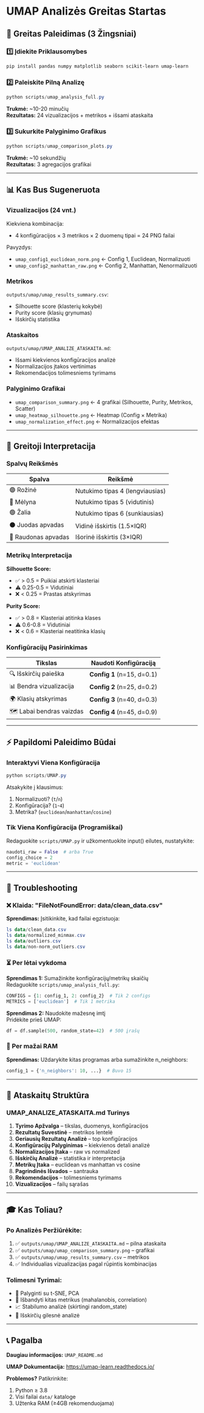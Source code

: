 # UMAP Analizės Greitas Startas

## 🚀 Greitas Paleidimas (3 Žingsniai)

### 1️⃣ Įdiekite Priklausomybes

```powershell
pip install pandas numpy matplotlib seaborn scikit-learn umap-learn
```

### 2️⃣ Paleiskite Pilną Analizę

```powershell
python scripts/umap_analysis_full.py
```

**Trukmė:** ~10-20 minučių  
**Rezultatas:** 24 vizualizacijos + metrikos + išsami ataskaita

### 3️⃣ Sukurkite Palyginimo Grafikus

```powershell
python scripts/umap_comparison_plots.py
```

**Trukmė:** ~10 sekundžių  
**Rezultatas:** 3 agregacijos grafikai

---

## 📊 Kas Bus Sugeneruota

### Vizualizacijos (24 vnt.)

Kiekviena kombinacija:

- 4 konfigūracijos × 3 metrikos × 2 duomenų tipai = 24 PNG failai

Pavyzdys:

- `umap_config1_euclidean_norm.png` ← Config 1, Euclidean, Normalizuoti
- `umap_config2_manhattan_raw.png` ← Config 2, Manhattan, Nenormalizuoti

### Metrikos

`outputs/umap/umap_results_summary.csv`:

- Silhouette score (klasterių kokybė)
- Purity score (klasių grynumas)
- Išskirčių statistika

### Ataskaitos

`outputs/umap/UMAP_ANALIZE_ATASKAITA.md`:

- Išsami kiekvienos konfigūracijos analizė
- Normalizacijos įtakos vertinimas
- Rekomendacijos tolimesniems tyrimams

### Palyginimo Grafikai

- `umap_comparison_summary.png` ← 4 grafikai (Silhouette, Purity, Metrikos, Scatter)
- `umap_heatmap_silhouette.png` ← Heatmap (Config × Metrika)
- `umap_normalization_effect.png` ← Normalizacijos efektas

---

## 🎯 Greitoji Interpretacija

### Spalvų Reikšmės

| Spalva              | Reikšmė                         |
| ------------------- | ------------------------------- |
| 🟣 Rožinė           | Nutukimo tipas 4 (lengviausias) |
| 🔵 Mėlyna           | Nutukimo tipas 5 (vidutinis)    |
| 🟢 Žalia            | Nutukimo tipas 6 (sunkiausias)  |
| ⚫ Juodas apvadas   | Vidinė išskirtis (1.5×IQR)      |
| 🔴 Raudonas apvadas | Išorinė išskirtis (3×IQR)       |

### Metrikų Interpretacija

**Silhouette Score:**

- ✅ > 0.5 = Puikiai atskirti klasteriai
- ⚠️ 0.25-0.5 = Vidutiniai
- ❌ < 0.25 = Prastas atskyrimas

**Purity Score:**

- ✅ > 0.8 = Klasteriai atitinka klases
- ⚠️ 0.6-0.8 = Vidutiniai
- ❌ < 0.6 = Klasteriai neatitinka klasių

### Konfigūracijų Pasirinkimas

| Tikslas                  | Naudoti Konfigūraciją      |
| ------------------------ | -------------------------- |
| 🔍 Išskirčių paieška     | **Config 1** (n=15, d=0.1) |
| 📊 Bendra vizualizacija  | **Config 2** (n=25, d=0.2) |
| 🌍 Klasių atskyrimas     | **Config 3** (n=40, d=0.3) |
| 🗺️ Labai bendras vaizdas | **Config 4** (n=45, d=0.9) |

---

## ⚡ Papildomi Paleidimo Būdai

### Interaktyvi Viena Konfigūracija

```powershell
python scripts/UMAP.py
```

Atsakykite į klausimus:

1. Normalizuoti? (`t`/`n`)
2. Konfigūracija? (`1`-`4`)
3. Metrika? (`euclidean`/`manhattan`/`cosine`)

### Tik Viena Konfigūracija (Programiškai)

Redaguokite `scripts/UMAP.py` ir užkomentuokite input() eilutes, nustatykite:

```python
naudoti_raw = False  # arba True
config_choice = 2
metric = 'euclidean'
```

---

## 🔧 Troubleshooting

### ❌ Klaida: "FileNotFoundError: data/clean_data.csv"

**Sprendimas:** Įsitikinkite, kad failai egzistuoja:

```powershell
ls data/clean_data.csv
ls data/normalized_minmax.csv
ls data/outliers.csv
ls data/non-norm_outliers.csv
```

### ⏳ Per lėtai vykdoma

**Sprendimas 1:** Sumažinkite konfigūracijų/metrikų skaičių  
Redaguokite `scripts/umap_analysis_full.py`:

```python
CONFIGS = {1: config_1, 2: config_2}  # Tik 2 configs
METRICS = ['euclidean']  # Tik 1 metrika
```

**Sprendimas 2:** Naudokite mažesnę imtį  
Pridėkite prieš UMAP:

```python
df = df.sample(500, random_state=42)  # 500 įrašų
```

### 💾 Per mažai RAM

**Sprendimas:** Uždarykite kitas programas arba sumažinkite n_neighbors:

```python
config_1 = {'n_neighbors': 10, ...}  # Buvo 15
```

---

## 📝 Ataskaitų Struktūra

### UMAP_ANALIZE_ATASKAITA.md Turinys

1. **Tyrimo Apžvalga** – tikslas, duomenys, konfigūracijos
2. **Rezultatų Suvestinė** – metrikos lentelė
3. **Geriausių Rezultatų Analizė** – top konfigūracijos
4. **Konfigūracijų Palyginimas** – kiekvienos detali analizė
5. **Normalizacijos Įtaka** – raw vs normalized
6. **Išskirčių Analizė** – statistika ir interpretacija
7. **Metrikų Įtaka** – euclidean vs manhattan vs cosine
8. **Pagrindinės Išvados** – santrauka
9. **Rekomendacijos** – tolimesniems tyrimams
10. **Vizualizacijos** – failų sąrašas

---

## 🎓 Kas Toliau?

### Po Analizės Peržiūrėkite:

1. ✅ `outputs/umap/UMAP_ANALIZE_ATASKAITA.md` – pilna ataskaita
2. ✅ `outputs/umap/umap_comparison_summary.png` – grafikai
3. ✅ `outputs/umap/umap_results_summary.csv` – metrikos
4. ✅ Individualias vizualizacijas pagal rūpintis kombinacijas

### Tolimesni Tyrimai:

- 🔬 Palyginti su t-SNE, PCA
- 🧪 Išbandyti kitas metrikus (mahalanobis, correlation)
- 📈 Stabilumo analizė (skirtingi random_state)
- 🎯 Išskirčių gilesnė analizė

---

## 📞 Pagalba

**Daugiau informacijos:** `UMAP_README.md`

**UMAP Dokumentacija:** https://umap-learn.readthedocs.io/

**Problemos?** Patikrinkite:

1. Python ≥ 3.8
2. Visi failai `data/` kataloge
3. Užtenka RAM (≥4GB rekomenduojama)
